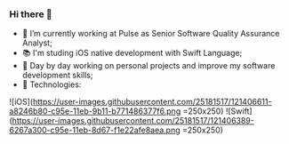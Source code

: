 ### Hi there 👋

- 🏢 I’m currently working at Pulse as Senior Software Quality Assurance Analyst;
- 📚 I'm studing iOS native development with Swift Language;
- 🌱 Day by day working on personal projects and improve my software development skills;
- 📱 Technologies:

![iOS](https://user-images.githubusercontent.com/25181517/121406611-a8246b80-c95e-11eb-9b11-b771486377f6.png =250x250) 
![Swift](https://user-images.githubusercontent.com/25181517/121406389-6267a300-c95e-11eb-8d67-f1e22afe8aea.png =250x250)









